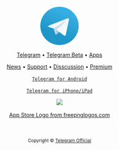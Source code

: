 <div align="center">

[<img src="https://github.com/TelegramBeta/Telegram/blob/main/Assets/telegram.png" width="100px" >](https://github.com/TelegramOfficial)

<a href="https://github.com/TelegramOfficial/Telegram">Telegram</a> • <a href="https://github.com/TelegramOfficial/TelegramBeta">Telegram Beta</a> • <a href="https://github.com/TelegramOfficial/Apps">Apps</a>

<a href="https://github.com/TelegramOfficial/News">News</a> • <a href="https://github.com/TelegramOfficial/Support">Support</a> • <a href="https://github.com/TelegramOfficial/Discussions">Disscussion</a> • <a href="https://github.com/TelegramOfficial/Premium">Premium</a>

<a href="https://play.google.com/store/apps/details?id=org.telegram.messenger"> `Telegram for Android` </a>

<a href="https://telegram.org/dl/ios"> `Telegram for iPhone/iPad` </a>


[<img src="https://www.freepnglogos.com/pics/app-store-png-logo" width="200" height="auto">](https://play.google.com/store/apps/details?id=org.telegram.messenger)



<a href="https://www.freepnglogos.com/pics/app-store-png-logo">App Store Logo from freepnglogos.com</a>

























<br> 

<sub> Copyright © [Telegram Official](https://github.com/TelegramOfficial)

